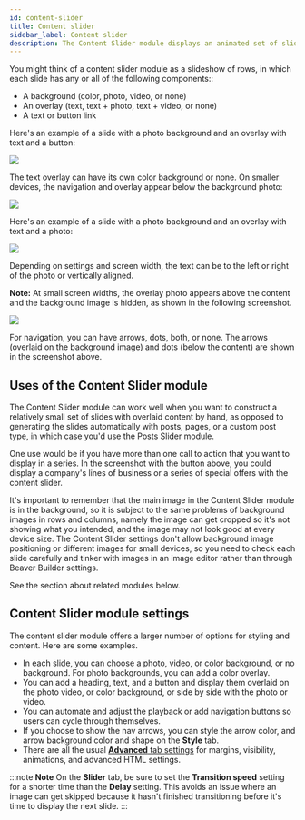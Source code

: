 ```yaml
---
id: content-slider
title: Content slider
sidebar_label: Content slider
description: The Content Slider module displays an animated set of slides, with a choice of background plus an overlay of text, photo or video, and a link.
---
```


You might think of a content slider module as a slideshow of rows, in which
each slide has any or all of the following components::

  * A background (color, photo, video, or none)
  * An overlay (text, text + photo, text + video, or none)
  * A text or button link

Here's an example of a slide with a photo background and an overlay with text
and a button:

![](/img/content-slider-1.jpg)

The text overlay can have its own color background or none. On smaller
devices, the navigation and overlay appear below the background photo:

![](/img/content-slider-2.jpg)

Here's an example of a slide with a photo background and an overlay with text
and a photo:

![](/img/content-slider-3.jpg)

Depending on settings and screen width, the text can be to the left or right
of the photo or vertically aligned.

**Note:** At small screen widths, the overlay photo appears above the content
and the background image is hidden, as shown in the following screenshot.

![](/img/content-slider-4.jpg)

For navigation, you can have arrows, dots, both, or none. The arrows (overlaid
on the background image) and dots (below the content) are shown in the
screenshot above.

## Uses of the Content Slider module

The Content Slider module can work well when you want to construct a
relatively small set of slides with overlaid content by hand, as opposed to
generating the slides automatically with posts, pages, or a custom post type,
in which case you'd use the Posts Slider module.

One use would be if you have more than one call to action that you want to
display in a series. In the screenshot with the button above, you could
display a company's lines of business or a series of special offers with the
content slider.

It's important to remember that the main image in the Content Slider module is
in the background, so it is subject to the same problems of background images
in rows and columns, namely the image can get cropped so it's not showing what
you intended, and the image may not look good at every device size. The
Content Slider settings don't allow background image positioning or different
images for small devices, so you need to check each slide carefully and tinker
with images in an image editor rather than through Beaver Builder settings.

See the section about related modules below.

## Content Slider module settings

The content slider module offers a larger number of options for styling and
content. Here are some examples.

  * In each slide, you can choose a photo, video, or color background, or no background. For photo backgrounds, you can add a color overlay.
  * You can add a heading, text, and a button and display them overlaid on the photo video, or color background, or side by side with the photo or video.
  * You can automate and adjust the playback or add navigation buttons so users can cycle through themselves.
  * If you choose to show the nav arrows, you can style the arrow color, and arrow background color and shape on the **Style** tab.
  * There are all the usual [**Advanced** tab settings](/beaver-builder/layouts/advanced-tab/index.md) for margins, visibility, animations, and advanced HTML settings.

:::note **Note**
On the **Slider** tab, be sure to set the **Transition speed**
setting for a shorter time than the **Delay** setting. This avoids an issue
where an image can get skipped because it hasn't finished transitioning before
it's time to display the next slide.
:::
